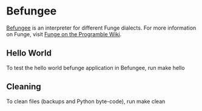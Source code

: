 # Befungee #
[Befungee](http://wiki.programble.co.cc/doku.php/code:funge:befungee) is an interpreter for different Funge dialects.
For more information on Funge, visit [Funge on the Programble Wiki](http://wiki.programble.co.cc/doku.php/code:funge:befunge).

## Hello World ##
To test the hello world befunge application in Befungee, run
    make hello

## Cleaning ##
To clean files (backups and Python byte-code), run
    make clean

